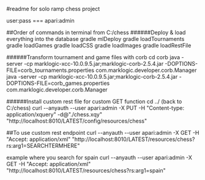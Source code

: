 #readme for solo ramp chess project

user:pass === apari:admin

##Order of commands in terminal from C:/chess
######Deploy & load everything into the database
gradle mlDeploy
gradle loadTournaments
gradle loadGames
gradle loadCSS
gradle loadImages
gradle loadRestFile


######Transform tournament and game files with corb
cd corb
java -server -cp marklogic-xcc-10.0.9.5.jar;marklogic-corb-2.5.4.jar -DOPTIONS-FILE=corb_tournaments.properties com.marklogic.developer.corb.Manager
java -server -cp marklogic-xcc-10.0.9.5.jar;marklogic-corb-2.5.4.jar -DOPTIONS-FILE=corb_games.properties com.marklogic.developer.corb.Manager


######Install custom rest file for custom GET function
cd ../ (back to C:/chess)
curl --anyauth --user apari:admin -X PUT -H "Content-type: application/xquery" -d@"./chess.xqy" "http://localhost:8010/LATEST/config/resources/chess"



##To use custom rest endpoint
curl --anyauth --user apari:admin -X GET -H "Accept: application/xml" "http://localhost:8010/LATEST/resources/chess?rs:arg1=SEARCHTERMHERE"

example where you search for spain
curl --anyauth --user apari:admin -X GET -H "Accept: application/xml" "http://localhost:8010/LATEST/resources/chess?rs:arg1=spain"
